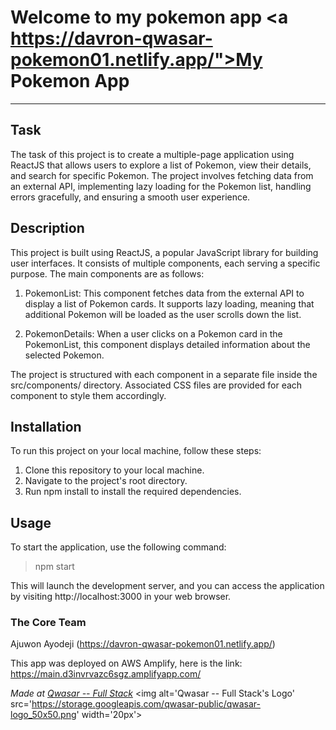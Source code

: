 # Welcome to my pokemon app <a https://davron-qwasar-pokemon01.netlify.app/">My Pokemon App</a>

---

## Task

The task of this project is to create a multiple-page application using ReactJS that allows users to explore a list of Pokemon, view their details, and search for specific Pokemon. The project involves fetching data from an external API, implementing lazy loading for the Pokemon list, handling errors gracefully, and ensuring a smooth user experience.

## Description

This project is built using ReactJS, a popular JavaScript library for building user interfaces. It consists of multiple components, each serving a specific purpose. The main components are as follows:

1. PokemonList: This component fetches data from the external API to display a list of Pokemon cards. It supports lazy loading, meaning that additional Pokemon will be loaded as the user scrolls down the list.

2. PokemonDetails: When a user clicks on a Pokemon card in the PokemonList, this component displays detailed information about the selected Pokemon.

The project is structured with each component in a separate file inside the src/components/ directory. Associated CSS files are provided for each component to style them accordingly.

## Installation

To run this project on your local machine, follow these steps:

1. Clone this repository to your local machine.
2. Navigate to the project's root directory.
3. Run npm install to install the required dependencies.

## Usage

To start the application, use the following command:

> npm start

This will launch the development server, and you can access the application by visiting http://localhost:3000 in your web browser.

### The Core Team

Ajuwon Ayodeji (https://davron-qwasar-pokemon01.netlify.app/)

This app was deployed on AWS Amplify, here is the link: https://main.d3invrvazc6sgz.amplifyapp.com/

<span><i>Made at <a href='https://qwasar.io'>Qwasar -- Full Stack</a></i></span>
<span><img alt='Qwasar -- Full Stack's Logo' src='https://storage.googleapis.com/qwasar-public/qwasar-logo_50x50.png' width='20px'></span>
